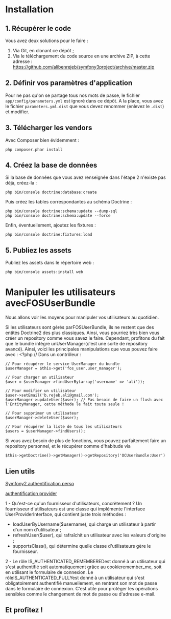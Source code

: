 # Installation
## 1. Récupérer le code
Vous avez deux solutions pour le faire :

1. Via Git, en clonant ce dépôt ;
2. Via le téléchargement du code source en une archive ZIP, à cette adresse : https://github.com/alibenrejeb/symfony3project/archive/master.zip

## 2. Définir vos paramètres d'application
Pour ne pas qu'on se partage tous nos mots de passe, le fichier `app/config/parameters.yml` est ignoré dans ce dépôt. A la place, vous avez le fichier `parameters.yml.dist` que vous devez renommer (enlevez le `.dist`) et modifier.

## 3. Télécharger les vendors
Avec Composer bien évidemment :

    php composer.phar install

## 4. Créez la base de données
Si la base de données que vous avez renseignée dans l'étape 2 n'existe pas déjà, créez-la :

    php bin/console doctrine:database:create

Puis créez les tables correspondantes au schéma Doctrine :

    php bin/console doctrine:schema:update --dump-sql
    php bin/console doctrine:schema:update --force

Enfin, éventuellement, ajoutez les fixtures :

    php bin/console doctrine:fixtures:load

## 5. Publiez les assets
Publiez les assets dans le répertoire web :

    php bin/console assets:install web

# Manipuler les utilisateurs avecFOSUserBundle

Nous allons voir les moyens pour manipuler vos utilisateurs au quotidien.

Si les utilisateurs sont gérés parFOSUserBundle, ils ne restent que des entités Doctrine2 des plus classiques. Ainsi, vous pourriez très bien vous créer un repository comme vous savez le faire. Cependant, profitons du fait que le bundle intègre unUserManager(c'est une sorte de repository avancé). Ainsi, voici les principales manipulations que vous pouvez faire avec :
    <?php
    // Dans un contrôleur :
    
    // Pour récupérer le service UserManager du bundle
    $userManager = $this->get('fos_user.user_manager');
    
    // Pour charger un utilisateur
    $user = $userManager->findUserBy(array('username' => 'ali'));
    
    // Pour modifier un utilisateur
    $user->setEmail('b.rejeb.ali@gmail.com');
    $userManager->updateUser($user); // Pas besoin de faire un flush avec l'EntityManager, cette méthode le fait toute seule !
    
    // Pour supprimer un utilisateur
    $userManager->deleteUser($user);
    
    // Pour récupérer la liste de tous les utilisateurs
    $users = $userManager->findUsers();
Si vous avez besoin de plus de fonctions, vous pouvez parfaitement faire un repository personnel, et le récupérer comme d'habitude via
    
    $this->getDoctrine()->getManager()->getRepository('OCUserBundle:User')

## Lien utils

[Symfony2 authentification perso](https://openclassrooms.com/forum/sujet/symfony2-authentification-perso-avec-service-web)

[authentification provider](https://blog.vandenbrand.org/2012/06/19/symfony2-authentication-provider-authenticate-against-webservice/)

1 - Qu'est-ce qu'un fournisseur d'utilisateurs, concrètement ?
 Un fournisseur d'utilisateurs est une classe qui implémente l'interface UserProviderInterface, qui contient juste trois méthodes : 
 * loadUserByUsername($username), qui charge un utilisateur à partir d'un nom d'utilisateur ;
 * refreshUser($user), qui rafraîchit un utilisateur avec les valeurs d'origine ;
 * supportsClass(), qui détermine quelle classe d'utilisateurs gère le fournisseur.

2 - Le rôle IS_AUTHENTICATED_REMEMBEREDest donné à un utilisateur qui s'est authentifié soit automatiquement grâce au cookieremember_me, soit en utilisant le formulaire de connexion. Le rôleIS_AUTHENTICATED_FULLYest donné à un utilisateur qui s'est obligatoirement authentifié manuellement, en rentrant son mot de passe dans le formulaire de connexion. C'est utile pour protéger les opérations sensibles comme le changement de mot de passe ou d'adresse e-mail.
## Et profitez !
